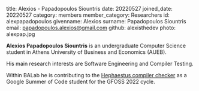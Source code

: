 title: Alexios - Papadopoulos Siountris
date: 20220527
joined_date: 20220527
category: members
member_category: Researchers
id: alexpapadopoulos
givenname: Alexios
surname: Papadopoulos Siountris
email: papadopoulos.alexios@gmail.com
github: alexisthedev
photo: alexpap.jpg

**Alexios Papadopoulos Siountris** is an undergraduate Computer Science student in Athens University of Business and Economics (AUEB).

His main research interests are Software Engineering and Compiler Testing.

Within BALab he is contributing to the [Hephaestus compiler checker](https://github.com/hephaestus-compiler-project/hephaestus) as a Google Summer of Code student for the GFOSS 2022 cycle.
